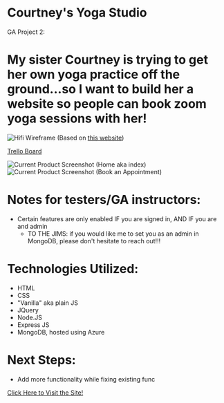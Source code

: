 # Courtney's Yoga Studio
GA Project 2:

# My sister Courtney is trying to get her own yoga practice off the ground...so I want to build her a website so people can book zoom yoga sessions with her!

![Hifi Wireframe](https://i.imgur.com/9bKxWLK.png)
(Based on [this website](https://adriannanaomi.com/book))

[Trello Board](https://trello.com/b/j7JYG84K/alex-p-project-2-management-courtneys-yoga-studio)

![Current Product Screenshot (Home aka index)](https://i.imgur.com/2ij4fr2.png)
![Current Product Screenshot (Book an Appointment)](https://i.imgur.com/Ct8tBAf.png)

# Notes for testers/GA instructors:
  - Certain features are only enabled IF you are signed in, AND IF you are and admin
    - TO THE JIMS: if you would like me to set you as an admin in MongoDB, please don't hesitate to reach out!!!

# Technologies Utilized:
  - HTML
  - CSS
  - "Vanilla" aka plain JS
  - JQuery
  - Node.JS
  - Express JS
  - MongoDB, hosted using Azure

# Next Steps:
  - Add more functionality while fixing existing func


[Click Here to Visit the Site!](https://courtneyyoga.herokuapp.com/users)
